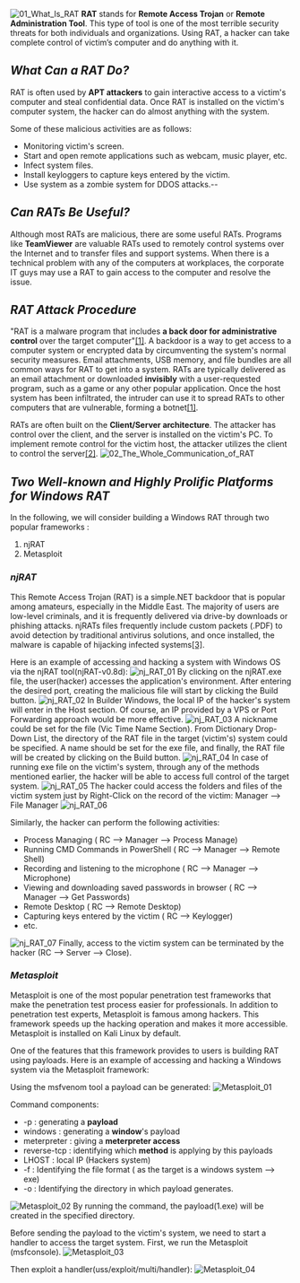 ![01_What_Is_RAT](https://user-images.githubusercontent.com/90869009/158062109-365517b6-ab1f-4191-90e2-dbadea787e44.jpg)
**RAT** stands for **Remote Access Trojan** or **Remote Administration Tool**. This type of tool is one of the most terrible security threats for both individuals and organizations. Using RAT, a hacker can take complete control of victim’s computer and do anything with it.

## *What Can a RAT Do?*
RAT is often used by **APT attackers** to gain interactive access to a victim's computer and steal confidential data. Once RAT is installed on the victim's computer system, the hacker can do almost anything with the system. 

Some of these malicious activities are as follows:
  * Monitoring victim's screen.
  * Start and open remote applications such as webcam, music player, etc.
  * Infect system files.
  * Install keyloggers to capture keys entered by the victim.
  * Use system as a zombie system for DDOS attacks.--
  

## *Can RATs Be Useful?*
Although most RATs are malicious, there are some useful RATs. Programs like **TeamViewer** are valuable RATs used to remotely control systems over the Internet and to transfer files and support systems. When there is a technical problem with any of the computers at workplaces, the corporate IT guys may use a RAT to gain access to the computer and resolve the issue.

## *RAT Attack Procedure*
"RAT is a malware program that includes **a back door for administrative control** over the target computer"[[1]](https://www.techtarget.com/searchsecurity/definition/RAT-remote-access-Trojan). A backdoor is a way to get access to a computer system or encrypted data by circumventing the system's normal security measures. Email attachments, USB memory, and file bundles are all common ways for RAT to get into a system. RATs are typically delivered as an email attachment or downloaded **invisibly** with a user-requested program, such as a game or any other popular application. Once the host system has been infiltrated, the intruder can use it to spread RATs to other computers that are vulnerable, forming a botnet[[1]](https://www.techtarget.com/searchsecurity/definition/RAT-remote-access-Trojan). 

RATs are often built on the **Client/Server architecture**. The attacker has control over the client, and the server is installed on the victim's PC. To implement remote control for the victim host, the attacker utilizes the client to control the server[[2]](https://www.mdpi.com/2079-9292/9/11/1894/htm).
![02_The_Whole_Communication_of_RAT](https://user-images.githubusercontent.com/90869009/158065913-0f63b41c-fea8-4c16-ba2e-9dc57527e3c0.jpg)

## *Two Well-known and Highly Prolific Platforms for Windows RAT*
In the following, we will consider building a Windows RAT through two popular frameworks :
 1. njRAT
 2. Metasploit

### *njRAT*
This Remote Access Trojan (RAT) is a simple.NET backdoor that is popular among amateurs, especially in the Middle East. The majority of users are low-level criminals, and it is frequently delivered via drive-by downloads or phishing attacks. njRATs files frequently include custom packets (.PDF) to avoid detection by traditional antivirus solutions, and once installed, the malware is capable of hijacking infected systems[[3]](https://www.zdnet.com/article/njrat-secures-top-spot-as-most-active-malware-on-networks-in-2017/).

Here is an example of accessing and hacking a system with Windows OS via the njRAT tool(njRAT-v0.8d):
![nj_RAT_01](https://user-images.githubusercontent.com/90869009/158079991-4731a887-2408-4adf-b9eb-93ee868146b9.jpg)
By clicking on the njRAT.exe file, the user(hacker) accesses the application's environment. After entering the desired port, creating the malicious file will start by clicking the Build button.
![nj_RAT_02](https://user-images.githubusercontent.com/90869009/158080171-0ea05f48-9b76-47e7-b3c5-a0ef9e53cb26.jpg)
In Builder Windows, the local IP of the hacker's system will enter in the Host section. Of course, an IP provided by a  VPS or Port Forwarding approach would be more effective.
![nj_RAT_03](https://user-images.githubusercontent.com/90869009/158080884-ba144552-6756-487d-82e2-5486390f6667.jpg)
A nickname could be set for the file (Vic Time Name Section). From Dictionary Drop-Down List, the directory of the RAT file in the target (victim's) system could be specified. A name should be set for the exe file, and finally,  the RAT file will be created by clicking on the Build button.
![nj_RAT_04](https://user-images.githubusercontent.com/90869009/158081537-aa19aadd-37dc-4b0f-aef7-0655bdeaee74.jpg)
In case of running exe file on the victim's system, through any of the methods mentioned earlier, the hacker will be able to access full control of the target system.
![nj_RAT_05](https://user-images.githubusercontent.com/90869009/158082028-615a4771-4e18-4733-9d15-f307c519b463.jpg)
The hacker could access the folders and files of the victim system just by Right-Click on the record of the victim: Manager --> File Manager
![nj_RAT_06](https://user-images.githubusercontent.com/90869009/158082154-d97c5cce-f11c-410d-b472-fca85d5fb4a4.jpg)

Similarly, the hacker can perform the following activities:
  * Process Managing ( RC --> Manager --> Process Manage)
  * Running CMD Commands in PowerShell ( RC --> Manager --> Remote Shell)
  * Recording and listening to the microphone ( RC -->  Manager --> Microphone)
  * Viewing and downloading saved passwords in browser ( RC --> Manager --> Get Passwords)
  * Remote Desktop ( RC --> Remote Desktop)
  * Capturing keys entered by the victim ( RC --> Keylogger)
  * etc.
  
![nj_RAT_07](https://user-images.githubusercontent.com/90869009/158083622-ece89da7-731b-449e-846f-ada73c293196.jpg)
Finally, access to the victim system can be terminated by the hacker (RC --> Server --> Close).

### *Metasploit*
Metasploit is one of the most popular penetration test frameworks that make the penetration test process easier for professionals. In addition to penetration test experts, Metasploit is famous among hackers. This framework speeds up the hacking operation and makes it more accessible. Metasploit is installed on Kali Linux by default.

One of the features that this framework provides to users is building RAT using payloads. Here is an example of accessing and hacking a Windows system via the Metasploit framework:

Using the msfvenom tool a payload can be  generated: 
![Metasploit_01](https://user-images.githubusercontent.com/90869009/158086707-2b137f7a-9ff8-4a76-aa3e-c79481f132aa.jpg)

Command components: 
 * -p : generating a **payload**
 * windows : generating a  **window**'s payload
 * meterpreter : giving a **meterpreter access**
 * reverse-tcp : identifying which **method** is applying by this payloads
 * LHOST : local IP (Hackers system)
 * -f : Identifying the file format ( as the target is a windows system --> exe)
 * -o : Identifying the directory in which payload generates.

![Metasploit_02](https://user-images.githubusercontent.com/90869009/158115019-fca78e39-4389-4495-8d76-984e8e36e8f6.jpg)
By running the command, the payload(1.exe) will be created in the specified directory.

Before sending the payload to the victim's system, we need to start a handler to access the target system. First, we run the  Metasploit (msfconsole).
![Metasploit_03](https://user-images.githubusercontent.com/90869009/158118677-66436ea5-591d-4ac5-8499-a7957a46e6e5.jpg)
 
 Then exploit a handler(uss/exploit/multi/handler):
 ![Metasploit_04](https://user-images.githubusercontent.com/90869009/158119195-cf189a36-9ea9-4bd5-8bd5-0bf504cd1264.jpg)













